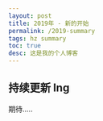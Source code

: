 ```yaml
---
layout: post
title: 2019年 - 新的开始
permalink: /2019-summary
tags: hz summary
toc: true
desc: 这是我的个人博客
---
```


## 持续更新 Ing

期待.....
